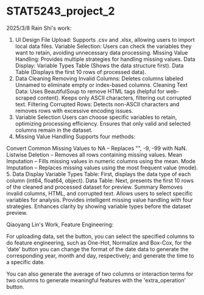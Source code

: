 # STAT5243_project_2
2025/3/8  Rain Shi's  work:
1. UI Design
File Upload: Supports .csv and .xlsx, allowing users to import local data files.
Variable Selection: Users can check the variables they want to retain, avoiding unnecessary data processing.
Missing Value Handling: Provides multiple strategies for handling missing values.
Data Display:
Variable Types Table (Shows the data structure first).
Data Table (Displays the first 10 rows of processed data).
2. Data Cleaning
Removing Invalid Columns: Deletes columns labeled Unnamed to eliminate empty or index-based columns.
Cleaning Text Data:
Uses BeautifulSoup to remove HTML tags (helpful for web-scraped content).
Keeps only ASCII characters, filtering out corrupted text.
Filtering Corrupted Rows: Detects non-ASCII characters and removes rows with excessive encoding issues.
3. Variable Selection
Users can choose specific variables to retain, optimizing processing efficiency.
Ensures that only valid and selected columns remain in the dataset.
4. Missing Value Handling
Supports four methods:

Convert Common Missing Values to NA – Replaces "", -9, -99 with NaN.
Listwise Deletion – Removes all rows containing missing values.
Mean Imputation – Fills missing values in numeric columns using the mean.
Mode Imputation – Replaces missing values using the most frequent value (mode).
5. Data Display
Variable Types Table: First, displays the data type of each column (int64, float64, object).
Data Table: Next, presents the first 10 rows of the cleaned and processed dataset for preview.
Summary
Removes invalid columns, HTML, and corrupted text.
Allows users to select specific variables for analysis.
Provides intelligent missing value handling with four strategies.
Enhances clarity by showing variable types before the dataset preview.


Qiaoyang Lin's Work, Feature Engineering:

For uploading data, set the button, you can select the specified columns to do feature engineering, such as One-Hot, Normalize and Box-Cox, 
for the 'date' button you can change the format of the date data to generate the corresponding year, month and day, respectively; and generate the time to a specific date.

You can also generate the average of two columns or interaction terms for two columns to generate meaningful features with the 'extra_operation' button.



